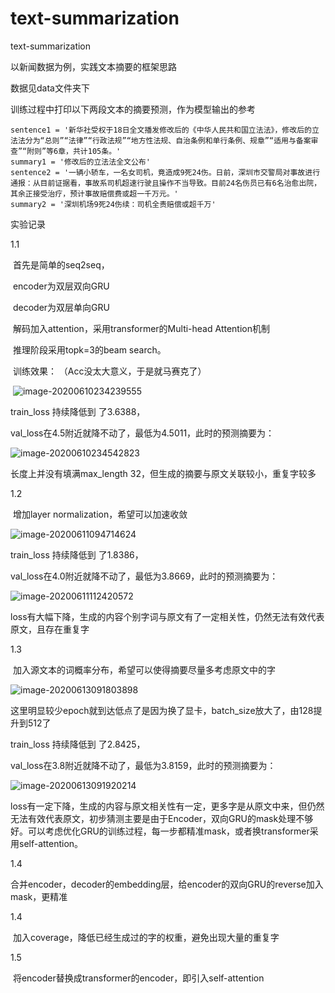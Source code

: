 # text-summarization
text-summarization

以新闻数据为例，实践文本摘要的框架思路

数据见data文件夹下

训练过程中打印以下两段文本的摘要预测，作为模型输出的参考

```
sentence1 = '新华社受权于18日全文播发修改后的《中华人民共和国立法法》，修改后的立法法分为“总则”“法律”“行政法规”“地方性法规、自治条例和单行条例、规章”“适用与备案审查”“附则”等6章，共计105条。'
summary1 = '修改后的立法法全文公布'
sentence2 = '一辆小轿车，一名女司机，竟造成9死24伤。日前，深圳市交警局对事故进行通报：从目前证据看，事故系司机超速行驶且操作不当导致。目前24名伤员已有6名治愈出院，其余正接受治疗，预计事故赔偿费或超一千万元。'
summary2 = '深圳机场9死24伤续：司机全责赔偿或超千万'
```



实验记录

1.1

​	首先是简单的seq2seq，

​	encoder为双层双向GRU

​	decoder为双层单向GRU

​	解码加入attention，采用transformer的Multi-head Attention机制

​	推理阶段采用topk=3的beam search。

​	训练效果：  （Acc没太大意义，于是就马赛克了）

​	![image-20200610234239555](C:\Users\daish\AppData\Roaming\Typora\typora-user-images\image-20200610234239555.png)

train_loss 持续降低到 了3.6388，	

val_loss在4.5附近就降不动了，最低为4.5011，此时的预测摘要为：

![image-20200610234542823](C:\Users\daish\AppData\Roaming\Typora\typora-user-images\image-20200610234542823.png)	

长度上并没有填满max_length 32，但生成的摘要与原文关联较小，重复字较多



1.2

​	增加layer normalization，希望可以加速收敛

![image-20200611094714624](C:\Users\daish\AppData\Roaming\Typora\typora-user-images\image-20200611094714624.png)

train_loss 持续降低到 了1.8386，	

val_loss在4.0附近就降不动了，最低为3.8669，此时的预测摘要为：

![image-20200611112420572](C:\Users\daish\AppData\Roaming\Typora\typora-user-images\image-20200611112420572.png)

loss有大幅下降，生成的内容个别字词与原文有了一定相关性，仍然无法有效代表原文，且存在重复字

1.3

​	加入源文本的词概率分布，希望可以使得摘要尽量多考虑原文中的字

![image-20200613091803898](C:\Users\daish\AppData\Roaming\Typora\typora-user-images\image-20200613091803898.png)

这里明显较少epoch就到达低点了是因为换了显卡，batch_size放大了，由128提升到512了

train_loss 持续降低到 了2.8425，	

val_loss在3.8附近就降不动了，最低为3.8159，此时的预测摘要为：

![image-20200613091920214](C:\Users\daish\AppData\Roaming\Typora\typora-user-images\image-20200613091920214.png)

loss有一定下降，生成的内容与原文相关性有一定，更多字是从原文中来，但仍然无法有效代表原文，初步猜测主要是由于Encoder，双向GRU的mask处理不够好。可以考虑优化GRU的训练过程，每一步都精准mask，或者换transformer采用self-attention。

1.4

​	合并encoder，decoder的embedding层，给encoder的双向GRU的reverse加入mask，更精准



1.4

​	加入coverage，降低已经生成过的字的权重，避免出现大量的重复字



1.5

​	将encoder替换成transformer的encoder，即引入self-attention

